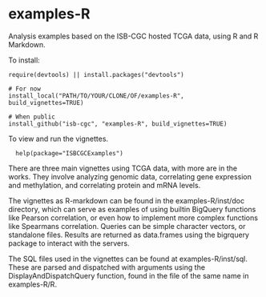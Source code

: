 # examples-R
Analysis examples based on the ISB-CGC hosted TCGA data, using R and R Markdown.

To install:
```
require(devtools) || install.packages("devtools")

# For now
install_local("PATH/TO/YOUR/CLONE/OF/examples-R", build_vignettes=TRUE)

# When public
install_github("isb-cgc", "examples-R", build_vignettes=TRUE)
```

To view and run the vignettes.
```
  help(package="ISBCGCExamples")
```

There are three main vignettes using TCGA data, with more are in the works. 
They involve analyzing genomic data, correlating gene expression and methylation, 
and correlating protein and mRNA levels. 

The vignettes as R-markdown can be found in the examples-R/inst/doc directory,
which can serve as examples of using builtin BigQuery functions like Pearson
correlation, or even how to implement more complex functions like Spearmans 
correlation. Queries can be simple character vectors, or standalone files. 
Results are returned as data.frames using the bigrquery package to 
interact with the servers.

The SQL files used in the vignettes can be found at examples-R/inst/sql. 
These are parsed and dispatched with arguments using the DisplayAndDispatchQuery function, 
found in the file of the same name in examples-R/R.


